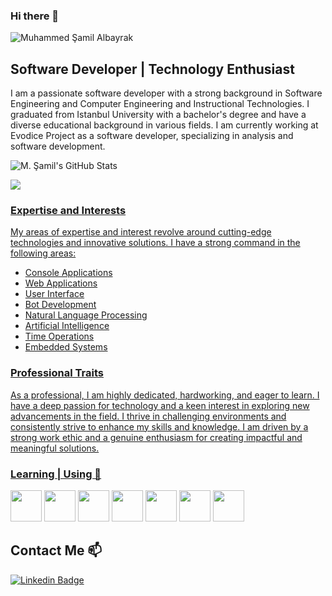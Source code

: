 ### Hi there 👋

<p align="left"> <img src="https://komarev.com/ghpvc/?username=MimBinFikret&label=Profile%20views&color=0e75b6&style=flat" alt="Muhammed Şamil Albayrak" /> </p>

## Software Developer | Technology Enthusiast

I am a passionate software developer with a strong background in Software Engineering and Computer Engineering and Instructional Technologies. I graduated from Istanbul University with a bachelor's degree and have a diverse educational background in various fields. I am currently working at Evodice Project as a software developer, specializing in analysis and software development.

![M. Şamil's GitHub Stats](https://github-readme-stats.vercel.app/api?username=MimBinFikret&show_icons=true)


<a href="https://github.com/OldModz95-YTB">
  <img align="center" src="https://github-readme-stats.vercel.app/api/top-langs/?username=MimBinFikret&hide=java,html&title_color=ffffff&text_color=c9cacc&icon_color=2bbc8a&bg_color=1d1f21" />
</>


### Expertise and Interests

My areas of expertise and interest revolve around cutting-edge technologies and innovative solutions. I have a strong command in the following areas:

- Console Applications
- Web Applications
- User Interface
- Bot Development
- Natural Language Processing
- Artificial Intelligence
- Time Operations
- Embedded Systems

### Professional Traits

As a professional, I am highly dedicated, hardworking, and eager to learn. I have a deep passion for technology and a keen interest in exploring new advancements in the field. I thrive in challenging environments and consistently strive to enhance my skills and knowledge. I am driven by a strong work ethic and a genuine enthusiasm for creating impactful and meaningful solutions.

### Learning | Using 🧠
<code><a href="https://www.python.org/" target="_blank"><img height="50" src="https://www.python.org/static/img/python-logo@2x.png"></a></code>
<code><a href="https://en.wikipedia.org/wiki/C_(programming_language)" target="_blank"><img height="50" src="https://upload.wikimedia.org/wikipedia/commons/thumb/1/18/C_Programming_Language.svg/1200px-C_Programming_Language.svg.png"></a></code>
<code><a href="https://docs.microsoft.com/tr-tr/dotnet/welcome" target="_blank"><img height="50" src="https://www.vectorlogo.zone/logos/dotnet/dotnet-ar21.svg"></a></code>
<code><a href="https://code.visualstudio.com" target="_blank"><img height="50" src="https://www.vectorlogo.zone/logos/visualstudio_code/visualstudio_code-ar21.svg"></a></code>
<code><a href="https://www.arduino.cc/" target="_blank"><img height="50" src="https://www.vectorlogo.zone/logos/arduino/arduino-ar21.svg"></a></code>
<code><a href="https://git-scm.com/" target="_blank"><img height="50" src="https://www.vectorlogo.zone/logos/git-scm/git-scm-ar21.svg"></a></code>
<code><a href="https://tr.wordpress.org/" target="_blank"><img height="50" src="https://www.vectorlogo.zone/logos/wordpress/wordpress-ar21.svg"></a></code>
 
## Contact Me 📫

[![Linkedin Badge](https://img.shields.io/twitter/url?color=lightblue&label=MimBinFikret&logo=linkedin&logoColor=lightblue&style=for-the-badge&url=https%3A%2F%2Fwww.linkedin.com%2Fin%2Fmuhammed-samil-albayrak)](https://www.linkedin.com/in/muhammed-samil-albayrak/)
